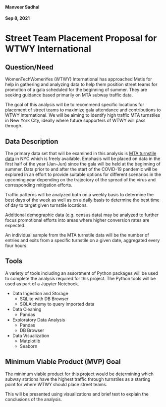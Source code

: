 #### Manveer Sadhal
#### Sep 8, 2021


# Street Team Placement Proposal for WTWY International


## Question/Need

WomenTechWomenYes (WTWY) International has approached Metis for help in gathering and analyzing data to help them position street teams for promotion of a gala scheduled for the beginning of summer. They are seeking guidance based primarily on MTA subway traffic data.

The goal of this analysis will be to recommend specific locations for placement of street teams to maximize gala attendance and contributions to WTWY International. We will be aiming to identify high traffic MTA turnstiles in New York City, ideally where future supporters of WTWY will pass through.

## Data Description

The primary data set that will be examined in this analysis is [MTA turnstile data](http://web.mta.info/developers/turnstile.html) in NYC which is freely available. Emphasis will be placed on data in the first half of the year (Jan-Jun) since the gala will be held at the beginning of summer. Data prior to and after the start of the COVID-19 pandemic will be explored in an effort to provide suitable options for different scenarios in the upcoming year depending on the trajectory of the spread of the virus and corresponding mitigation efforts.

Traffic patterns will be analyzed both on a weekly basis to determine the best days of the week as well as on a daily basis to determine the best time of day to target given turnstile locations.

Additional demographic data (e.g. census data) may be analyzed to further focus promotional efforts into areas where higher conversion rates are expected.

An individual sample from the MTA turnstile data will be the number of entries and exits from a specific turnstile on a given date, aggregated every four hours.

## Tools

A variety of tools including an assortment of Python packages will be used to complete the analysis required for this project. The Python tools will be used as part of a Jupyter Notebook.

- Data Ingestion and Storage
    - SQLite with DB Browser
    - SQLAlchemy to query imported data
- Data Cleaning
    - Pandas
- Exploratory Data Analysis
    - Pandas
    - DB Browser
- Data Visualization
    - Matplotlib
    - Seaborn

## Minimum Viable Product (MVP) Goal

The minimum viable product for this project would be determining which subway stations have the highest traffic through turnstiles as a starting point for where WTWY should place street teams.

This will be presented using visualizations and brief text to explain the conclusions of the analysis.